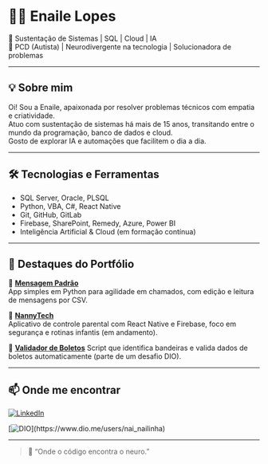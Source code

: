 # 👩‍💻 Enaile Lopes

🚀 Sustentação de Sistemas | SQL | Cloud | IA  
🎯 PCD (Autista) | Neurodivergente na tecnologia | Solucionadora de problemas

---

## 💡 Sobre mim

Oi! Sou a Enaile, apaixonada por resolver problemas técnicos com empatia e criatividade.  
Atuo com sustentação de sistemas há mais de 15 anos, transitando entre o mundo da programação, banco de dados e cloud.  
Gosto de explorar IA e automações que facilitem o dia a dia.  

---

## 🛠️ Tecnologias e Ferramentas

- SQL Server, Oracle, PLSQL  
- Python, VBA, C#, React Native  
- Git, GitHub, GitLab  
- Firebase, SharePoint, Remedy, Azure, Power BI  
- Inteligência Artificial & Cloud (em formação contínua)

---

## 🧠 Destaques do Portfólio

🔹 [**Mensagem Padrão**](https://github.com/Nai-nailinha/mensagemPadrao)  
App simples em Python para agilidade em chamados, com edição e leitura de mensagens por CSV.

🔹 [**NannyTech**](https://github.com/Nai-nailinha/nannytech)  
Aplicativo de controle parental com React Native e Firebase, foco em segurança e rotinas infantis (em andamento).

🔹 [**Validador de Boletos**](https://github.com/Nai-nailinha/validaBoleto)
Script que identifica bandeiras e valida dados de boletos automaticamente (parte de um desafio DIO).

---

## 📫 Onde me encontrar

[![LinkedIn](https://img.shields.io/badge/LinkedIn-EnaileLopes-blue?style=flat&logo=linkedin)](https://www.linkedin.com/in/enailelopes)  

[![DIO](https://img.shields.io/badge/DIO-Perfil_Oficial-blueviolet?style=flat&logo=data:image/svg+xml;base64,PHN2ZyB...)](https://www.dio.me/users/nai_nailinha)

---

> 🌈 “Onde o código encontra o neuro.”  
